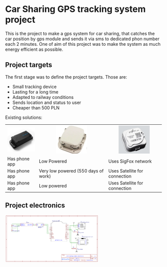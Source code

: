 <h1>Car Sharing GPS tracking system project</h1>

<p>This is the project to make a gps system for car sharing, that catches the car position by gps module and sends it via sms to dedicated phon number each 2 minutes. One of aim of this project was to make the system as much energy efficient as possible.</p>

<h2><b>Project targets</b></h2> 

<p>The first stage was to define the project targets. Those are:</p>
<ul>
  <li>Small tracking device</li>
  <li>Lasting for a long time</li>
  <li>Adapted to railway conditions</li>
  <li>Sends location and status to user</li>
  <li>Cheaper than 500 PLN</li>
</ul>

<p>Existing solutions:</p>
<table>
  <tr>
    <th><img src="images/device1.png" alt="Alt Text" width="100"/></th>
    <th><img src="images/device2.png" alt="Alt Text" width="100"/></th>
    <th><img src="images/device3.png" alt="Alt Text" width="100"/></th>
  </tr>
  <tr>
    <td>Has phone app</td>
    <td>Low Powered</td>
    <td>Uses SigFox network</td>
  </tr>
  <tr>
    <td>Has phone app</td>
    <td>Very low powered (550 days of work)</td>
    <td>Uses Satellite for connection</td>
  </tr>
  <tr>
    <td>Has phone app</td>
    <td>Low powered</td>
    <td>Uses Satellite for connection</td>
  </tr>
</table>


<h2><b>Project electronics</b></h2> 



<img src="images/circuitry.png" alt="Alt Text" width="300"/>
